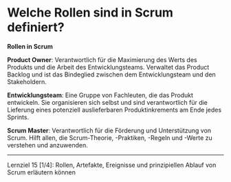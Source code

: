 # Welche **Rollen** sind in Scrum definiert?

**Rollen in Scrum**

**Product Owner**: Verantwortlich für die Maximierung des Werts des Produkts und die Arbeit des Entwicklungsteams. Verwaltet das Product Backlog und ist das Bindeglied zwischen dem Entwicklungsteam und den Stakeholdern.

**Entwicklungsteam**: Eine Gruppe von Fachleuten, die das Produkt entwickeln. Sie organisieren sich selbst und sind verantwortlich für die Lieferung eines potenziell auslieferbaren Produktinkrements am Ende jedes Sprints.

**Scrum Master**: Verantwortlich für die Förderung und Unterstützung von Scrum. Hilft allen, die Scrum-Theorie, -Praktiken, -Regeln und -Werte zu verstehen und anzuwenden.

---

Lernziel 15 \[1/4\]: Rollen, Artefakte, Ereignisse und prinzipiellen Ablauf von Scrum erläutern können

